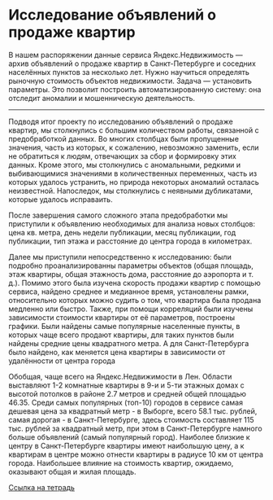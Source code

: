 # Исследование объявлений о продаже квартир

В нашем распоряжении данные сервиса Яндекс.Недвижимость — архив объявлений о продаже квартир в Санкт-Петербурге и соседних населённых пунктов за несколько лет. Нужно научиться определять рыночную стоимость объектов недвижимости. Задача — установить параметры. Это позволит построить автоматизированную систему: она отследит аномалии и мошенническую деятельность. 

---

Подводя итог проекту по исследованию объявлений о продаже квартир, мы столкнулись с большим количеством работы, связанной с предобработкой данных. Во многих столбцах были пропущенные значения, часть из которых, к сожалению, невозможно заменить, если не обратиться к людям, отвечающих за сбор и формировку этих данных. Кроме этого, мы столкнулись с аномальными, редкими и выбивающимися значениями в количественных переменных, часть из которых удалось устранить, но природа некоторых аномалий осталась неизвестной. Напоследок, мы столкнулись с неявными дубликатами, которые удалось исправаить.

После завершения самого сложного этапа предобработки мы приступили к объявлению необходимых для анализа новых столбцов: цена кв. метра, день недели публикации, месяц публикации, год публикации, тип этажа и расстояние до центра города в километрах.

Далее мы приступили непосредственно к исследованию: были подробно проанализированны параметры объектов (общая площадь, этаж квартиры, общая этажность дома, расстояние до аэропорта и т. д.). Помимо этого была изучена скорость продажи квартир с помощью сервиса, найдено среднее и медианное время, установлены рамки, относительно которых можно судить о том, что квартира была продана медленно или быстро. Также, при помощи корреляций были изучены зависимости стоимости квартиры от её параметров, построены графики. Были найдены самые популярные населенные пункты, в которых чаще всего продают квартиры, для таких пунктов были найдены средние цены квадратного метра. А для Санкт-Петербурга было найдено, как меняется цена квартиры в зависимости от удалённости от центра города

Обобщая, чаще всего на Яндекс.Недвижимости в Лен. Области выставляют 1-2 комнатные квартиры в 9-и и 5-ти этажных домах с высотой потолков в районе 2.7 метров и средней общей площадью 46.35. Среди самых популярных (топ-10) городов в сервисе самая дешевая цена за квадратный метр - в Выборге, всего 58.1 тыс. рублей, самая дорогая - в Санкт-Петербурге, здесь стоимость составляет 115 тыс. рублей за квадратный метр, при этом в Санкт-Петербурге намного больше объявлений (самый популярный город). Наиболее близкие к центру в Санкт-Петербурге квартиры имеют наибольшую цену, а к квартирам в центре можно отнести квартиры в радиусе 10 км от центра города. Наибольшее влияние на стоимость квартир, ожидаемо, оказывают общая и жилая площадь.

[Ссылка на тетрадь](https://github.com/Vadimius1010/Portfolio/blob/main/%D0%98%D1%81%D1%81%D0%BB%D0%B5%D0%B4%D0%BE%D0%B2%D0%B0%D0%BD%D0%B8%D0%B5%20%D0%BE%D0%B1%D1%8A%D1%8F%D0%B2%D0%BB%D0%B5%D0%BD%D0%B8%D0%B9%20%D0%BE%20%D0%BF%D1%80%D0%BE%D0%B4%D0%B0%D0%B6%D0%B5%20%D0%BA%D0%B2%D0%B0%D1%80%D1%82%D0%B8%D1%80/%D0%98%D1%81%D1%81%D0%BB%D0%B5%D0%B4%D0%BE%D0%B2%D0%B0%D0%BD%D0%B8%D0%B5%20%D0%BE%D0%B1%D1%8A%D1%8F%D0%B2%D0%BB%D0%B5%D0%BD%D0%B8%D0%B9%20%D0%BE%20%D0%BF%D1%80%D0%BE%D0%B4%D0%B0%D0%B6%D0%B5%20%D0%BA%D0%B2%D0%B0%D1%80%D1%82%D0%B8%D1%80.ipynb)
